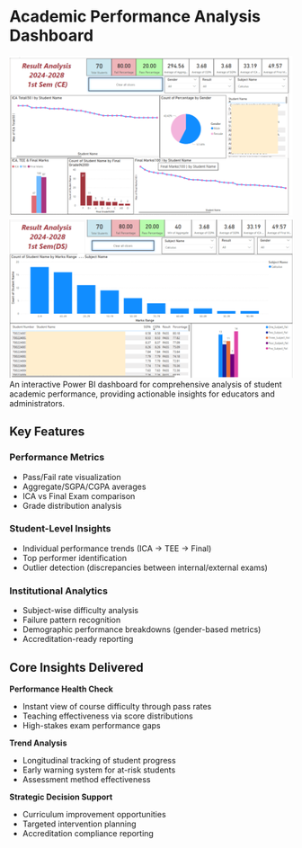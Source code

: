 # Academic Performance Analysis Dashboard
![](https://github.com/VaishnaviVadla33/ResultAnalysis_BI/blob/main/resultAnalysis_Dashboard1.png)
![](https://github.com/VaishnaviVadla33/ResultAnalysis_BI/blob/main/resultAnalysis_Dashboard2.png)
An interactive Power BI dashboard for comprehensive analysis of student academic performance, providing actionable insights for educators and administrators.

## Key Features

### Performance Metrics
- Pass/Fail rate visualization
- Aggregate/SGPA/CGPA averages
- ICA vs Final Exam comparison
- Grade distribution analysis

### Student-Level Insights
- Individual performance trends (ICA → TEE → Final)
- Top performer identification
- Outlier detection (discrepancies between internal/external exams)

### Institutional Analytics
- Subject-wise difficulty analysis
- Failure pattern recognition
- Demographic performance breakdowns (gender-based metrics)
- Accreditation-ready reporting

## Core Insights Delivered

 **Performance Health Check**
- Instant view of course difficulty through pass rates
- Teaching effectiveness via score distributions
- High-stakes exam performance gaps

 **Trend Analysis**
- Longitudinal tracking of student progress
- Early warning system for at-risk students
- Assessment method effectiveness

 **Strategic Decision Support**
- Curriculum improvement opportunities
- Targeted intervention planning
- Accreditation compliance reporting

